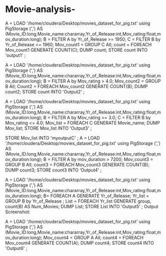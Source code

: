 # Movie-analysis-

A = LOAD '/home/cloudera/Desktop/movies_dataset_for_pig.txt' using PigStorage (',') AS  (Movie_ID:long,Movie_name:chararray,Yr_of_Release:int,Mov_rating:float,mov_duration:long);
B = FILTER A by Yr_of_Release >= 1950;
C = FILTER B by Yr_of_Release <= 1960;
Mov_count1 = GROUP C All;
count = FOREACH Mov_count1 GENERATE COUNT(C);
DUMP count;
STORE count INTO 'output1' ;





A = LOAD '/home/cloudera/Desktop/movies_dataset_for_pig.txt' using PigStorage (',') AS (Movie_ID:long,Movie_name:chararray,Yr_of_Release:int,Mov_rating:float,mov_duration:long);
B = FILTER A by Mov_rating > 4.0;
Mov_count2 = GROUP B All;
Count2 = FOREACH Mov_count2 GENERATE COUNT(B);
DUMP count2;
STORE count INTO 'Output2' ;




A = LOAD '/home/cloudera/Desktop/movies_dataset_for_pig.txt' using PigStorage (',') AS (Movie_ID:long,Movie_name:chararray,Yr_of_Release:int,Mov_rating:float,mov_duration:long);
B = FILTER A by Mov_rating >= 3.0;
C = FILTER B by Mov_rating <= 4.0;
Mov_list = FOREACH C GENERATE Movie_name;
DUMP Mov_list;
STORE Mov_list INTO 'Output3' ;





STORE Mov_list INTO 'myoutputC' ;
A = LOAD '/home/cloudera/Desktop/movies_dataset_for_pig.txt' using PigStorage (',') AS (Movie_ID:long,Movie_name:chararray,Yr_of_Release:int,Mov_rating:float,mov_duration:long);
B = FILTER A by mov_duration > 7200;
Mov_count3 = GROUP B All;
count3 = FOREACH Mov_count3 GENERATE COUNT(B);
DUMP count3;
STORE count3 INTO  ‘Output4' ;


A = LOAD '/home/cloudera/Desktop/movies_dataset_for_pig.txt' using PigStorage (',') AS (Movie_ID:long,Movie_name:chararray,Yr_of_Release:int,Mov_rating:float,mov_duration:long);
B=  FOREACH A  GENERATE Yr_of_Release;
Yr_list = GROUP B by Yr_of_Release ;
List = FOREACH Yr_list  GENERATE group, count(B) AS Num_Movies;
DUMP List;
STORE List INTO 'Output5' ;
Output Screenshot:




A = LOAD '/home/cloudera/Desktop/movies_dataset_for_pig.txt' using PigStorage (',') AS (Movie_ID:long,Movie_name:chararray,Yr_of_Release:int,Mov_rating:float,mov_duration:long);
Mov_count4 = GROUP A All;
count4 = FOREACH Mov_count4 GENERATE COUNT(A);
DUMP count4;
STORE count4 INTO 'Output6' ;

